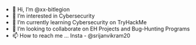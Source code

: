 - 👋 Hi, I’m @xx-bitlegion
- 👀 I’m interested in Cybersecurity  
- 🌱 I’m currently learning Cybersecurity on TryHackMe
- 💞️ I’m looking to collaborate on EH Projects and Bug-Hunting Programs
- 📫 How to reach me ... Insta - @srijanvikram20

<!---
xx-bitlegion/xx-bitlegion is a ✨ special ✨ repository because its `README.md` (this file) appears on your GitHub profile.
You can click the Preview link to take a look at your changes.
--->
